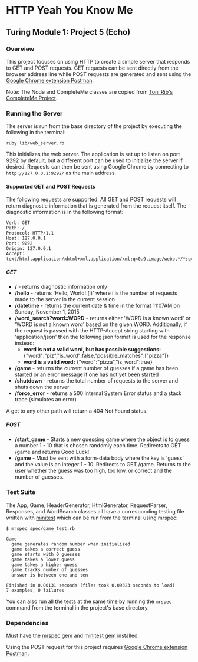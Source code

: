 # HTTP Yeah You Know Me
## Turing Module 1: Project 5 (Echo)

### Overview

This project focuses on using HTTP to create a simple server that responds to GET and POST requests. GET requests can be sent directly from the browser address line while POST requests are generated and sent using the [Google Chrome extension Postman](https://chrome.google.com/webstore/detail/postman/fhbjgbiflinjbdggehcddcbncdddomop?hl=en).

Note: The Node and CompleteMe classes are copied from [Toni Rib's CompleteMe Project](https://github.com/ToniRib/Complete_Me).

### Running the Server

The server is run from the base directory of the project by executing the following in the terminal:

```
ruby lib/web_server.rb
```

This initializes the web server. The application is set up to listen on port 9292 by default, but a different port can be used to initialize the server if desired. Requests can then be sent using Google Chrome by connecting to `http://127.0.0.1:9292/` as the main address.

#### Supported GET and POST Requests

The following requests are supported. All GET and POST requests will return diagnostic information that is generated from the request itself. The diagnostic information is in the following format:

```
Verb: GET
Path: /
Protocol: HTTP/1.1
Host: 127.0.0.1
Port: 9292
Origin: 127.0.0.1
Accept: text/html,application/xhtml+xml,application/xml;q=0.9,image/webp,*/*;q=0.8
```

##### GET

* __/__ - returns diagnostic information only
* __/hello__ - returns 'Hello, World! (i)' where i is the number of requests made to the server in the current session
* __/datetime__ - returns the current date & time in the format 11:07AM on Sunday, November 1, 2015
* __/word_search?word=WORD__ - returns either 'WORD is a known word' or 'WORD is not a known word' based on the given WORD. Additionally, if the request is passed with the HTTP-Accept string starting with 'application/json' then the following json format is used for the response instead:
  * __word is not a valid word, but has possible suggestions:__ {"word":"piz","is_word":false,"possible_matches":["pizza"]}
  * __word is a valid word:__ {"word":"pizza","is_word":true}
* __/game__ - returns the current number of guesses if a game has been started or an error message if one has not yet been started
* __/shutdown__ - returns the total number of requests to the server and shuts down the server
* __/force_error__ - returns a 500 Internal System Error status and a stack trace (simulates an error)

A get to any other path will return a 404 Not Found status.

##### POST

* __/start_game__ - Starts a new guessing game where the object is to guess a number 1 - 10 that is chosen randomly each time. Redirects to GET /game and returns Good Luck!
* __/game__ - Must be sent with a form-data body where the key is 'guess' and the value is an integer 1 - 10. Redirects to GET /game. Returns to the user whether the guess was too high, too low, or correct and the number of guesses.

### Test Suite

The App, Game, HeaderGenerator, HtmlGenerator, RequestParser, Responses, and WordSearch classes all have a corresponding testing file written with [minitest](https://github.com/seattlerb/minitest) which can be run from the terminal using mrspec:

```
$ mrspec spec/game_test.rb

Game
  game generates random number when initialized
  game takes a correct guess
  game starts with 0 guesses
  game takes a lower guess
  game takes a higher guess
  game tracks number of guesses
  answer is between one and ten

Finished in 0.00131 seconds (files took 0.09323 seconds to load)
7 examples, 0 failures
```

You can also run all the tests at the same time by running the `mrspec` command from the terminal in the project's base directory.

### Dependencies

Must have the [mrspec gem](https://github.com/JoshCheek/mrspec) and [minitest gem](https://github.com/seattlerb/minitest) installed.

Using the POST request for this project requires [Google Chrome extension Postman](https://chrome.google.com/webstore/detail/postman/fhbjgbiflinjbdggehcddcbncdddomop?hl=en).
